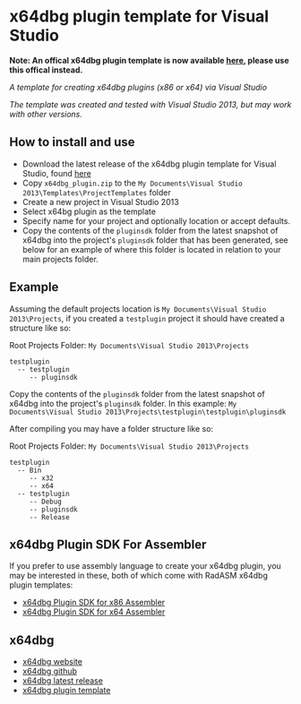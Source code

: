 # x64dbg plugin template for Visual Studio

**Note: An offical x64dbg plugin template is now available [here](https://github.com/x64dbg/PluginTemplate), please use this offical instead.**

_A template for creating x64dbg plugins (x86 or x64) via Visual Studio_

_The template was created and tested with Visual Studio 2013, but may work with other versions._

## How to install and use

* Download the latest release of the x64dbg plugin template for Visual Studio, found [here](https://github.com/mrfearless/x64dbg-plugin-template-for-visual-studio/releases)
* Copy `x64dbg_plugin.zip` to the `My Documents\Visual Studio 2013\Templates\ProjectTemplates` folder
* Create a new project in Visual Studio 2013
* Select x64bg plugin as the template
* Specify name for your project and optionally location or accept defaults.
* Copy the contents of the `pluginsdk` folder from the latest snapshot of x64dbg into the project's `pluginsdk` folder that has been generated, see below for an example of where this folder is located in relation to your main projects folder.

## Example

Assuming the default projects location is `My Documents\Visual Studio 2013\Projects`, if you created a `testplugin` project it should have created a structure like so:

Root Projects Folder: `My Documents\Visual Studio 2013\Projects`

```
testplugin
  -- testplugin
     -- pluginsdk
```

Copy the contents of the `pluginsdk` folder from the latest snapshot of x64dbg into the project's `pluginsdk` folder. 
In this example: `My Documents\Visual Studio 2013\Projects\testplugin\testplugin\pluginsdk`

After compiling you may have a folder structure like so:

Root Projects Folder: `My Documents\Visual Studio 2013\Projects`

```
testplugin
  -- Bin
     -- x32
	 -- x64
  -- testplugin
     -- Debug
	 -- pluginsdk
	 -- Release
```

## x64dbg Plugin SDK For Assembler

If you prefer to use assembly language to create your x64dbg plugin, you may be interested in these, both of which come with RadASM x64dbg plugin templates:

* [x64dbg Plugin SDK for x86 Assembler](https://github.com/mrfearless/x64dbg-Plugin-SDK-For-x86-Assembler)
* [x64dbg Plugin SDK for x64 Assembler](https://github.com/mrfearless/x64dbg-Plugin-SDK-For-x64-Assembler)


## x64dbg
* [x64dbg website](http://x64dbg.com)
* [x64dbg github](https://github.com/x64dbg/x64dbg)
* [x64dbg latest release](https://github.com/x64dbg/x64dbg/releases/latest)
* [x64dbg plugin template](https://github.com/x64dbg/PluginTemplate)
